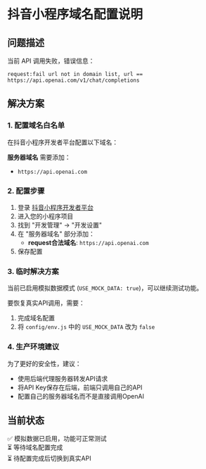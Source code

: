 # 抖音小程序域名配置说明

## 问题描述
当前 API 调用失败，错误信息：
```
request:fail url not in domain list, url == https://api.openai.com/v1/chat/completions
```

## 解决方案

### 1. 配置域名白名单
在抖音小程序开发者平台配置以下域名：

**服务器域名** 需要添加：
- `https://api.openai.com`

### 2. 配置步骤
1. 登录 [抖音小程序开发者平台](https://developer.open-douyin.com/)
2. 进入您的小程序项目
3. 找到 "开发管理" -> "开发设置"
4. 在 "服务器域名" 部分添加：
   - **request合法域名**: `https://api.openai.com`
5. 保存配置

### 3. 临时解决方案
当前已启用模拟数据模式 (`USE_MOCK_DATA: true`)，可以继续测试功能。

要恢复真实API调用，需要：
1. 完成域名配置
2. 将 `config/env.js` 中的 `USE_MOCK_DATA` 改为 `false`

### 4. 生产环境建议
为了更好的安全性，建议：
- 使用后端代理服务器转发API请求
- 将API Key保存在后端，前端只调用自己的API
- 配置自己的服务器域名而不是直接调用OpenAI

## 当前状态
✅ 模拟数据已启用，功能可正常测试  
⏳ 等待域名配置完成  
⏳ 待配置完成后切换到真实API  
